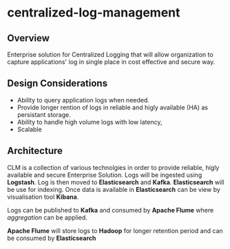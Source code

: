 # centralized-log-management
## Overview
Enterprise solution for Centralized Logging that will allow organization to capture applications' log in single place in cost effective and secure way.

## Design Considerations
* Ability to query application logs when needed.
* Provide longer rention of logs in reliable and higly available (HA) as persistant storage.
* Ability to handle high volume logs with low latency,
* Scalable

## Architecture
CLM is a collection of various technolgies in order to provide reliable, higly available and secure Enterprise Solution.
Logs will be ingested using **Logstash**. Log is then moved to **Elasticsearch** and **Kafka**. **Elasticsearch** will be use for indexing.
Once data is available in **Elasticsearch** can be view by visualisation tool **Kibana**.

Logs can be published to **Kafka** and consumed by **Apache Flume** where *aggregation* can be applied.

**Apache Flume** will store logs to **Hadoop** for longer retention period and can be consumed by **Elasticsearch**







